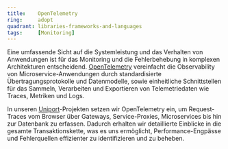 ```yaml
---
title:    OpenTelemetry  
ring:     adopt
quadrant: libraries-frameworks-and-languages
tags:     [Monitoring]
---
```


Eine umfassende Sicht auf die Systemleistung und das Verhalten von Anwendungen ist für das Monitoring und die Fehlerbehebung 
in komplexen Architekturen entscheidend. [OpenTelemetry][openTelemetry] vereinfacht die Observability von Microservice-Anwendungen durch standardisierte Übertragungsprotokolle und Datenmodelle, sowie einheitliche Schnittstellen für das Sammeln, Verarbeiten und Exportieren von Telemetriedaten wie Traces, Metriken und Logs.

In unseren [Uniport][uniport]-Projekten setzen wir OpenTelemetry ein, um Request-Traces vom Browser über Gateways,
Service-Proxies, Microservices bis hin zur Datenbank zu erfassen. Dadurch erhalten wir detaillierte Einblicke in die gesamte
Transaktionskette, was es uns ermöglicht, Performance-Engpässe und Fehlerquellen effizienter zu identifizieren
und zu beheben.

[openTelemetry]: https://opentelemetry.io
[uniport]: https://uniport.ch
